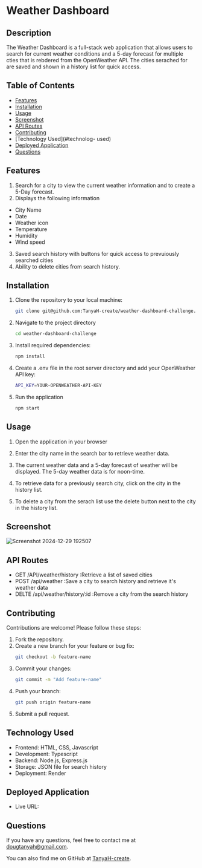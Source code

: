 # Weather Dashboard

## Description
The Weather Dashboard is a full-stack web application that allows users to search for current weather conditions and a 5-day forecast for multiple cties that is rebdered from the OpenWeather API. The cities serached for are saved and shown in a history list for quick access. 

## Table of Contents
- [Features](#features)
- [Installation](#installation)
- [Usage](#usage)
- [Screenshot](#screenshot)
- [API Routes](#api-routes)
- [Contributing](#contributing)
- [Technology Used](#technolog- used)
- [Deployed Application](#deployed-application)
- [Questions](#questions)


## Features

1.  Search for a city to view the current weather information and to create a 5-Day forecast. 
2.  Displays the following information
  - City Name
  - Date
  - Weather icon
  - Temperature
  - Humidity
  - Wind speed
3. Saved search history with buttons for quick access to prevuiously searched cities
4. Ability to delete cities from search history.


## Installation
1. Clone the repository to your local machine:
   ```bash
   git clone git@github.com:TanyaH-create/weather-dashboard-challenge.git

3. Navigate to the project directory 
   ```bash
   cd weather-dashboard-challenge

4. Install required dependencies:
   ```bash
   npm install

5. Create a .env file in the root server directory and add your OpenWeather API key:
   ```bash
   API_KEY=YOUR-OPENWEATHER-API-KEY

6.  Run the application
    ```bash
    npm start

## Usage
1. Open the application in your browser

2. Enter the city name in the search bar to retrieve weather data.

3. The current weather data and a 5-day forecast of weather will be displayed. The 5-day weather data is for noon-time.

4. To retrieve data for a previously search city, click on the city in the history list.

5. To delete a city from the serach list use the delete button next to the city in the history list.

## Screenshot
![Screenshot 2024-12-29 192507](https://github.com/user-attachments/assets/086322ec-0db1-4c31-b494-5bc11a4f47af)

## API Routes

- GET /API/weather/history :Retrieve a list of saved cities
- POST /api/weather :Save a city to search history and retrieve it's weather data
- DELTE /api/weather/history/:id :Remove a city from the search history

## Contributing
Contributions are welcome! Please follow these steps:
1.	Fork the repository.
2.	Create a new branch for your feature or bug fix:
    ```bash
    git checkout -b feature-name
3.	Commit your changes:
    ```bash
    git commit -m "Add feature-name"
4.	Push your branch:
    ```bash
    git push origin feature-name
5.	Submit a pull request.

## Technology Used
 - Frontend: HTML, CSS, Javascript
 - Development: Typescript
 - Backend: Node.js, Express.js
 - Storage: JSON file for search history
 - Deployment: Render

## Deployed Application
 - Live URL: 


## Questions

 If you have any questions, feel free to contact me at dougtanyah@gmail.com.

 You can also find me on GitHub at [TanyaH-create](https://github.com/TanyaH-create).




 
